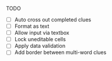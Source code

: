 TODO

- [ ] Auto cross out completed clues
- [ ] Format as text
- [ ] Allow input via textbox
- [ ] Lock uneditable cells
- [ ] Apply data validation
- [ ] Add border between multi-word clues
